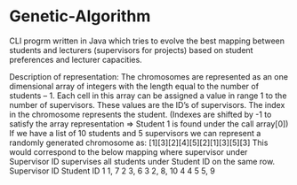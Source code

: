 # Genetic-Algorithm

CLI progrm written in Java which tries to evolve the best mapping between students and lecturers (supervisors for projects) based on student preferences and lecturer capacities.

Description of representation:
The chromosomes are represented as an one dimensional array of integers with the length
equal to the number of students – 1.
Each cell in this array can be assigned a value in range 1 to the number of supervisors.
These values are the ID’s of supervisors.
The index in the chromosome represents the student. (Indexes are shifted by -1 to satisfy the
array representation => Student 1 is found under the call array[0])
If we have a list of 10 students and 5 supervisors we can represent a randomly generated
chromosome as: [1][3][2][4][5][2][1][3][5][3]
This would correspond to the below mapping where supervisor under Supervisor ID supervises
all students under Student ID on the same row.
Supervisor ID Student ID
1 1, 7
2 3, 6
3 2, 8, 10
4 4
5 5, 9
